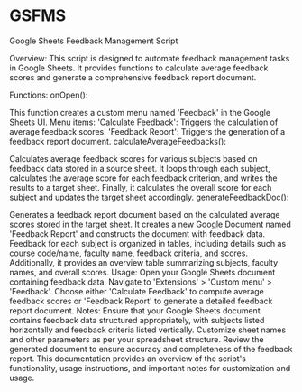 # GSFMS
Google Sheets Feedback Management Script

Overview:
This script is designed to automate feedback management tasks in Google Sheets. It provides functions to calculate average feedback scores and generate a comprehensive feedback report document.

Functions:
onOpen():

This function creates a custom menu named 'Feedback' in the Google Sheets UI.
Menu items:
'Calculate Feedback': Triggers the calculation of average feedback scores.
'Feedback Report': Triggers the generation of a feedback report document.
calculateAverageFeedbacks():

Calculates average feedback scores for various subjects based on feedback data stored in a source sheet.
It loops through each subject, calculates the average score for each feedback criterion, and writes the results to a target sheet.
Finally, it calculates the overall score for each subject and updates the target sheet accordingly.
generateFeedbackDoc():

Generates a feedback report document based on the calculated average scores stored in the target sheet.
It creates a new Google Document named 'Feedback Report' and constructs the document with feedback data.
Feedback for each subject is organized in tables, including details such as course code/name, faculty name, feedback criteria, and scores.
Additionally, it provides an overview table summarizing subjects, faculty names, and overall scores.
Usage:
Open your Google Sheets document containing feedback data.
Navigate to 'Extensions' > 'Custom menu' > 'Feedback'.
Choose either 'Calculate Feedback' to compute average feedback scores or 'Feedback Report' to generate a detailed feedback report document.
Notes:
Ensure that your Google Sheets document contains feedback data structured appropriately, with subjects listed horizontally and feedback criteria listed vertically.
Customize sheet names and other parameters as per your spreadsheet structure.
Review the generated document to ensure accuracy and completeness of the feedback report.
This documentation provides an overview of the script's functionality, usage instructions, and important notes for customization and usage.
